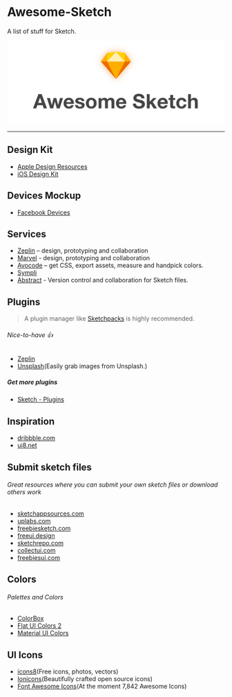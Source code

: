# Awesome-Sketch
A list of stuff for Sketch.

<div align="center">
    <img src="https://github.com/aroundsketch/awesome-sketch/blob/master/logo.png" alt="Awesome">
</div>

---

## Design Kit
- [Apple Design Resources](https://developer.apple.com/design/resources/)
- [iOS Design Kit](https://iosdesignkit.io/ios-13-gui/)

## Devices Mockup
- [Facebook Devices](https://facebook.design/devices)

## Services
- [Zeplin](https://zeplin.io) – design, prototyping and collaboration
- [Marvel](https://marvelapp.com) - design, prototyping and collaboration
- [Avocode](https://avocode.com) – get CSS, export assets, measure and handpick colors.
- [Sympli](https://sympli.io)
- [Abstract](https://www.goabstract.com/) - Version control and collaboration for Sketch files.

## Plugins
> A plugin manager like [Sketchpacks](https://sketchpacks.com) is highly recommended.

###### Nice-to-have :thumbsup:
- [Zeplin](https://zeplin.io/)
- [Unsplash](https://www.sketch.com/extensions/plugins/unsplash/)(Easily grab images from Unsplash.)

##### Get more plugins
- [Sketch - Plugins](https://www.sketch.com/extensions/plugins/)

## Inspiration
- [dribbble.com](https://dribbble.com/)
- [ui8.net](https://www.ui8.net/)

## Submit sketch files
###### Great resources where you can submit your own sketch files or download others work
- [sketchappsources.com](https://www.sketchappsources.com/)
- [uplabs.com](https://www.uplabs.com/)
- [freebiesketch.com](https://freebiesketch.com/)
- [freeui.design](https://freeui.design/)
- [sketchrepo.com](https://sketchrepo.com/)
- [collectui.com](http://collectui.com/)
- [freebiesui.com](https://freebiesui.com/)

## Colors
###### Palettes and Colors
- [ColorBox](https://www.colorbox.io/)
- [Flat UI Colors 2](https://flatuicolors.com/)
- [Material UI Colors](https://materialuicolors.co/)

## UI Icons
- [icons8](https://icons8.com/)(Free icons, photos, vectors)
- [Ionicons](https://ionicons.com/)(Beautifully crafted open source icons)
- [Font Awesome Icons](https://fontawesome.com/icons)(At the moment 7,842 Awesome Icons)


